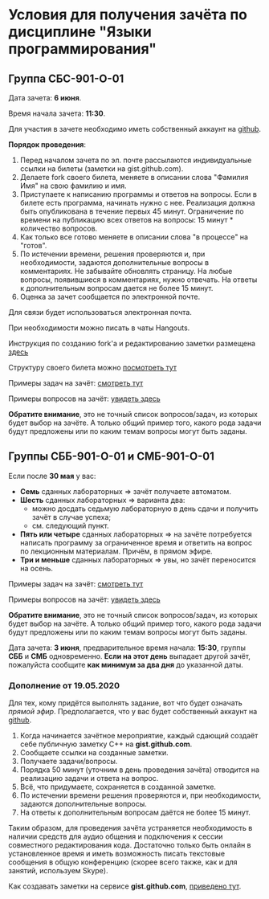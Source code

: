 # Условия для получения зачёта по дисциплине "Языки программирования"

## Группа СБС-901-О-01

Дата зачета: **6 июня**.

Время начала зачета: **11:30**.

Для участия в зачете необходимо иметь собственный аккаунт на [github](https://github.com).

**Порядок проведения**:
1. Перед началом зачета по эл. почте рассылаются индивидуальные ссылки на билеты (заметки на gist.github.com).
2. Делаете fork своего билета, меняете в описании слова "Фамилия Имя" на свою фамилию и имя.
3. Приступаете к написанию программы и ответов на вопросы. Если в билете есть программа, начинать нужно с нее. Реализация должна быть опубликована в течение первых 45 минут. Ограничение по времени на публикацию всех ответов на вопросы: 15 минут * количество вопросов.
4. Как только все готово меняете в описании слова "в процессе" на "готов".
5. По истечении времени, решения проверяются и, при необходимости, задаются дополнительные вопросы в комментариях. Не забывайте обновлять страницу. На любые вопросы, появившиеся в комментариях, нужно отвечать. На ответы к дополнительным вопросам дается не более 15 минут.
6. Оценка за зачет сообщается по электронной почте.

Для связи будет использоваться электронная почта.

При необходимости можно писать в чаты Hangouts.

Инструкция по созданию fork'а и редактированию заметки размещена [здесь](https://github.com/posgen/OmsuMaterials/blob/master/FKN/zachet/how_to_gist_fork.pdf)

Структуру своего билета можно [посмотреть тут](https://github.com/posgen/OmsuMaterials/blob/master/FKN/zachet/SBS_credit_list.pdf)

Примеры задач на зачёт: [смотреть тут](https://github.com/posgen/OmsuMaterials/tree/master/FKN/zachet/example_tasks.pdf)

Примеры вопросов на зачёт: [увидеть здесь](https://github.com/posgen/OmsuMaterials/tree/master/FKN/zachet/example_questions.pdf)

**Обратите внимание**, это не точный список вопросов/задач, из которых будет выбор на зачёте. А только общий пример того, какого рода задачи будут предложены или по каким темам вопросы могут быть заданы.


## Группы СББ-901-О-01 и СМБ-901-О-01

Если после **30 мая** у вас:

- **Семь** сданных лабораторных => зачёт получаете автоматом.
- **Шесть** сданных лабораторных => варианта два:
  - можно досдать седьмую лабораторную в день сдачи и получить зачёт в случае успеха;
  - см. следующий пункт.
- **Пять или четыре** сданных лабораторных => на зачёте потребуется написать программу за ограниченное время и ответить на вопрос по лекционным материалам. Причём, в прямом эфире.
- **Три и меньше** сданных лабораторных => увы, но зачёт переносится на осень.

Примеры задач на зачёт: [смотреть тут](https://github.com/posgen/OmsuMaterials/tree/master/FKN/zachet/example_tasks.pdf)

Примеры вопросов на зачёт: [увидеть здесь](https://github.com/posgen/OmsuMaterials/tree/master/FKN/zachet/example_questions.pdf)

**Обратите внимание**, это не точный список вопросов/задач, из которых будет выбор на зачёте. А только общий пример того, какого рода задачи будут предложены или по каким темам вопросы могут быть заданы.

Дата зачета: **3 июня**, предварительное время начала: **15:30**, группы **СББ** и **СМБ** одновременно. **Если на этот день** выпадает другой зачёт, пожалуйста сообщите **как минимум за два дня** до указанной даты.

### Дополнение от 19.05.2020

Для тех, кому придётся выполнять задание, вот что будет означать _прямой эфир_. Предполагается, что у вас будет собственный аккаунт на [github](https://github.com).

1. Когда начинается зачётное мероприятие, каждый сдающий создаёт себе публичную заметку C++ на **gist.github.com**.
2. Сообщаете ссылки на созданные заметки.
3. Получаете задачи/вопросы.
4. Порядка 50 минут (уточним в день проведения зачёта) отводится на реализацию задачи и ответа на вопрос.
5. Всё, что придумаете, сохраняется в созданной заметке.
6. По истечении времени решения проверяются и, при необходимости, задаются дополнительные вопросы.
7. На ответы к дополнительным вопросам даётся не более 15 минут.

Таким образом, для проведения зачёта устраняется необходимость в наличии средств для аудио общения и подключения к сессии совместного редактирования кода. Достаточно только быть онлайн в установленное время и иметь возможность писать текстовые сообщения в общую конференцию (скорее всего также, как и для занятий, используем Skype).

Как создавать заметки на сервисе **gist.github.com**, [приведено тут](https://github.com/posgen/OmsuMaterials/tree/master/FKN/zachet/how_to_gists.pdf).
